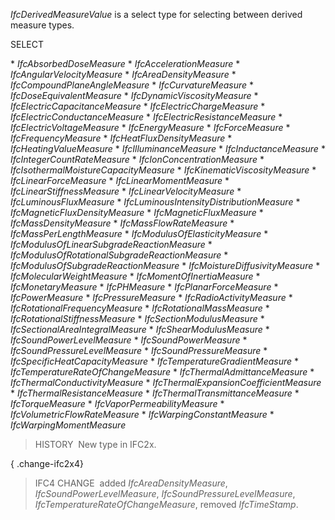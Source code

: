 _IfcDerivedMeasureValue_ is a select type for selecting between derived measure types.

SELECT

\*  _IfcAbsorbedDoseMeasure_ 
\*  _IfcAccelerationMeasure_ 
\*  _IfcAngularVelocityMeasure_ 
\*  _IfcAreaDensityMeasure_ 
\*  _IfcCompoundPlaneAngleMeasure_ 
\*  _IfcCurvatureMeasure_ 
\*  _IfcDoseEquivalentMeasure_ 
\*  _IfcDynamicViscosityMeasure_ 
\*  _IfcElectricCapacitanceMeasure_ 
\*  _IfcElectricChargeMeasure_ 
\*  _IfcElectricConductanceMeasure_ 
\*  _IfcElectricResistanceMeasure_ 
\*  _IfcElectricVoltageMeasure_ 
\*  _IfcEnergyMeasure_ 
\*  _IfcForceMeasure_ 
\*  _IfcFrequencyMeasure_ 
\*  _IfcHeatFluxDensityMeasure_ 
\*  _IfcHeatingValueMeasure_ 
\*  _IfcIlluminanceMeasure_ 
\*  _IfcInductanceMeasure_ 
\*  _IfcIntegerCountRateMeasure_ 
\*  _IfcIonConcentrationMeasure_ 
\*  _IfcIsothermalMoistureCapacityMeasure_ 
\*  _IfcKinematicViscosityMeasure_ 
\*  _IfcLinearForceMeasure_ 
\*  _IfcLinearMomentMeasure_ 
\*  _IfcLinearStiffnessMeasure_ 
\*  _IfcLinearVelocityMeasure_ 
\*  _IfcLuminousFluxMeasure_ 
\*  _IfcLuminousIntensityDistributionMeasure_ 
\*  _IfcMagneticFluxDensityMeasure_ 
\*  _IfcMagneticFluxMeasure_ 
\*  _IfcMassDensityMeasure_ 
\*  _IfcMassFlowRateMeasure_ 
\*  _IfcMassPerLengthMeasure_ 
\*  _IfcModulusOfElasticityMeasure_ 
\*  _IfcModulusOfLinearSubgradeReactionMeasure_ 
\*  _IfcModulusOfRotationalSubgradeReactionMeasure_ 
\*  _IfcModulusOfSubgradeReactionMeasure_ 
\*  _IfcMoistureDiffusivityMeasure_ 
\*  _IfcMolecularWeightMeasure_ 
\*  _IfcMomentOfInertiaMeasure_ 
\*  _IfcMonetaryMeasure_ 
\*  _IfcPHMeasure_ 
\*  _IfcPlanarForceMeasure_ 
\*  _IfcPowerMeasure_ 
\*  _IfcPressureMeasure_ 
\*  _IfcRadioActivityMeasure_ 
\*  _IfcRotationalFrequencyMeasure_ 
\*  _IfcRotationalMassMeasure_ 
\*  _IfcRotationalStiffnessMeasure_ 
\*  _IfcSectionModulusMeasure_ 
\*  _IfcSectionalAreaIntegralMeasure_ 
\*  _IfcShearModulusMeasure_ 
\*  _IfcSoundPowerLevelMeasure_ 
\*  _IfcSoundPowerMeasure_ 
\*  _IfcSoundPressureLevelMeasure_ 
\*  _IfcSoundPressureMeasure_ 
\*  _IfcSpecificHeatCapacityMeasure_ 
\*  _IfcTemperatureGradientMeasure_ 
\*  _IfcTemperatureRateOfChangeMeasure_ 
\*  _IfcThermalAdmittanceMeasure_ 
\*  _IfcThermalConductivityMeasure_ 
\*  _IfcThermalExpansionCoefficientMeasure_ 
\*  _IfcThermalResistanceMeasure_ 
\*  _IfcThermalTransmittanceMeasure_ 
\*  _IfcTorqueMeasure_ 
\*  _IfcVaporPermeabilityMeasure_ 
\*  _IfcVolumetricFlowRateMeasure_ 
\*  _IfcWarpingConstantMeasure_ 
\*  _IfcWarpingMomentMeasure_ 

> HISTORY&nbsp; New type in IFC2x.

{ .change-ifc2x4}
> IFC4 CHANGE&nbsp; added _IfcAreaDensityMeasure_, _IfcSoundPowerLevelMeasure_, _IfcSoundPressureLevelMeasure_, _IfcTemperatureRateOfChangeMeasure_, removed _IfcTimeStamp_.
